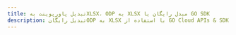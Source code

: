 ---title: تبدیل پاورپوینت بهXLSX، ODP به XLSX مبدل رایگان یا GO SDKdescription: تبدیل رایگانODP به XLSX با استفاده از GO Cloud APIs & SDK. همچنین اسناد Microsoft PowerPoint را در Cloud ایجاد، ویرایش و رندر کنید.---